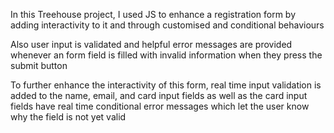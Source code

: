 In this Treehouse project, I used JS to enhance a registration form by adding interactivity to it and through customised and conditional behaviours

Also user input is validated and helpful error messages are provided whenever an form field is filled with invalid information when they press the submit button

To further enhance the interactivity of this form, real time input validation is added to the name, email, and card input fields as well as the card input fields have real time conditional error messages which let the user know why the field is not yet valid